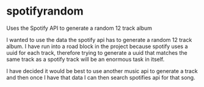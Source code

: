 # spotifyrandom
Uses the Spotify API to generate a random 12 track album

I wanted to use the data the spotify api has to generate a random 12 track album. I have run into a road block in the project because spotify uses a uuid for
each track, therefore trying to generate a uuid that matches the same track as a spotify track will be an enormous task in itself. 

I have decided it would be best to use another music api to generate a track and then once I have that data I can then search spotifies api for that song.
